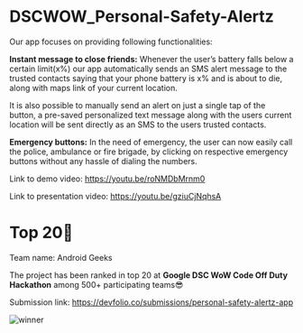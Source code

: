 # DSCWOW_Personal-Safety-Alertz

Our app focuses on providing following functionalities:

<b>Instant message to close friends:</b> Whenever the user’s battery falls below a certain limit(x%) our app automatically sends an SMS alert message to the trusted contacts saying that your phone battery is x% and is about to die, along with maps link of your current location. 

It is also possible to manually send an alert on just a single tap of the button, a pre-saved personalized text message along with the users current location will be sent directly as an SMS to the users trusted contacts.

<b>Emergency buttons:</b> In the need of emergency, the user can now easily call the police, ambulance or fire brigade, by clicking on respective emergency buttons without any hassle of dialing the numbers.

Link to demo video: https://youtu.be/roNMDbMrnm0

Link to presentation video: https://youtu.be/gziuCjNqhsA

# Top 20🤩
Team name: Android Geeks

The project has been ranked in top 20 at <b>Google DSC WoW Code Off Duty Hackathon</b> among 500+ participating teams😎

Submission link: https://devfolio.co/submissions/personal-safety-alertz-app

![winner](https://user-images.githubusercontent.com/58468910/103685282-f948c180-4fb2-11eb-9f50-c4873fc52165.JPG)



